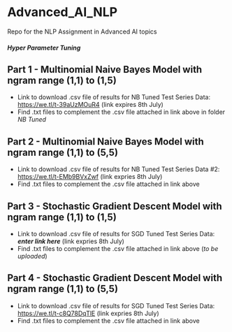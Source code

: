 # Advanced_AI_NLP
Repo for the NLP Assignment in Advanced AI topics

##### Hyper Parameter Tuning ######

## Part 1 - Multinomial Naive Bayes Model with ngram range (1,1) to (1,5) ##

- Link to download .csv file of results for NB Tuned Test Series Data: https://we.tl/t-39aUzMOuR4 (link expires 8th July)
- Find .txt files to complement the .csv file attached in link above in folder _NB Tuned_

## Part 2 - Multinomial Naive Bayes Model with ngram range (1,1) to (5,5) ##

- Link to download .csv file of results for NB Tuned Test Series Data #2: https://we.tl/t-EMb9BVxZwf (link expries 8th July)
- Find .txt files to complement the .csv file attached in link above

## Part 3 - Stochastic Gradient Descent Model with ngram range (1,1) to (1,5) ##

- Link to download .csv file of results for SGD Tuned Test Series Data: ___enter link here___ (link expries 8th July)
- Find .txt files to complement the .csv file attached in link above (_to be uploaded_)

## Part 4 - Stochastic Gradient Descent Model with ngram range (1,1) to (5,5) ##

- Link to download .csv file of results for SGD Tuned Test Series Data: https://we.tl/t-c8Q78DqTlE (link expries 8th July)
- Find .txt files to complement the .csv file attached in link above
